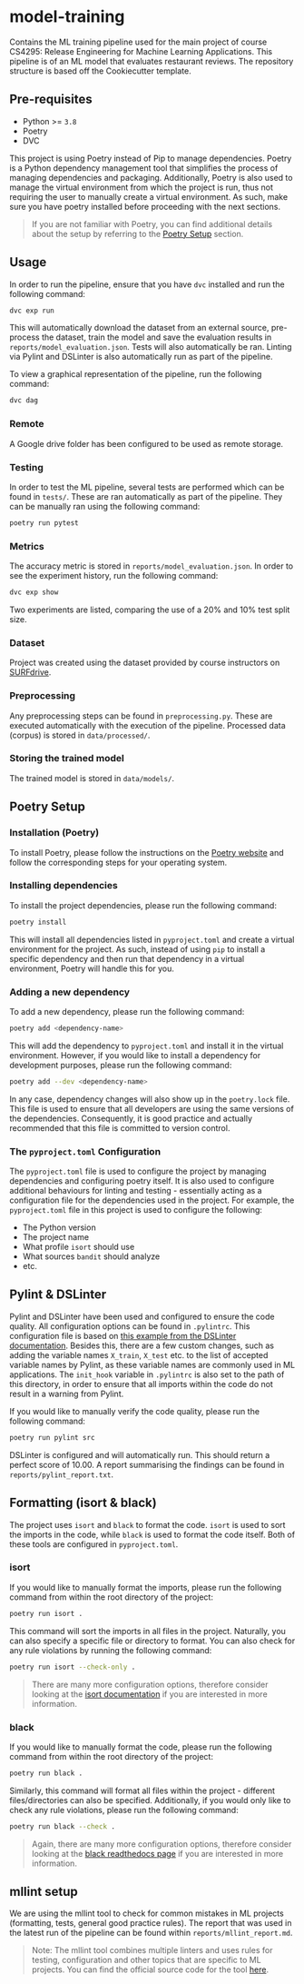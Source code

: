 # model-training
Contains the ML training pipeline used for the main project of course CS4295: Release Engineering for Machine Learning Applications. This pipeline is of an ML model that evaluates restaurant reviews. The repository structure is based off the Cookiecutter template.

## **Pre-requisites**

* Python >= `3.8`
* Poetry
* DVC

This project is using Poetry instead of Pip to manage dependencies. Poetry is a Python dependency management tool that simplifies the process of managing dependencies and packaging. Additionally, Poetry is also used to manage the virtual environment from which the project is run, thus not requiring the user to manually create a virtual environment. As such, make sure you have poetry installed before proceeding with the next sections. 

> If you are not familiar with Poetry, you can find additional details about the setup by referring to the [Poetry Setup](#poetry-setup) section.

## **Usage**

In order to run the pipeline, ensure that you have `dvc` installed and run the following command:

```bash
dvc exp run
```

This will automatically download the dataset from an external source, pre-process the dataset, train the model and save the evaluation results in `reports/model_evaluation.json`. Tests will also automatically be ran. Linting via Pylint and DSLinter is also automatically run as part of the pipeline.

To view a graphical representation of the pipeline, run the following command:
``` bash
dvc dag
```
### **Remote**

A Google drive folder has been configured to be used as remote storage.

### **Testing**

In order to test the ML pipeline, several tests are performed which can be found in `tests/`. These are ran automatically as part of the pipeline. They can be manually ran using the following command:

```bash
poetry run pytest
```

### **Metrics**

The accuracy metric is stored in `reports/model_evaluation.json`. In order to see the experiment history, run the following command:

```bash
dvc exp show
```
Two experiments are listed, comparing the use of a 20% and 10% test split size.

### **Dataset**

Project was created using the dataset provided by course instructors on [SURFdrive](https://surfdrive.surf.nl/files/index.php/s/207BTysNQFuVZPE?path=%2Fmaterial).

### **Preprocessing**

Any preprocessing steps can be found in `preprocessing.py`. These are executed automatically with the execution of the pipeline. Processed data (corpus) is stored in `data/processed/`.

### **Storing the trained model**

The trained model is stored in `data/models/`.

## **Poetry Setup**

### **Installation (Poetry)**

To install Poetry, please follow the instructions on the [Poetry website](https://python-poetry.org/docs/#installation) and follow the corresponding steps for your operating system.

### **Installing dependencies**

To install the project dependencies, please run the following command:

```bash
poetry install
```

This will install all dependencies listed in `pyproject.toml` and create a virtual environment for the project. As such, instead of using `pip` to install a specific dependency and then run that dependency in a virtual environment, Poetry will handle this for you.

### **Adding a new dependency**

To add a new dependency, please run the following command:

```bash
poetry add <dependency-name>
```

This will add the dependency to `pyproject.toml` and install it in the virtual environment.
However, if you would like to install a dependency for development purposes, please run the following command:

```bash
poetry add --dev <dependency-name>
```

In any case, dependency changes will also show up in the `poetry.lock` file. This file is used to ensure that all developers are using the same versions of the dependencies. Consequently, it is good practice and actually recommended that this file is committed to version control.

### **The `pyproject.toml` Configuration**

The `pyproject.toml` file is used to configure the project by managing dependencies and configuring poetry itself. It is also used to configure additional behaviours for linting and testing - essentially acting as a configuration file for the dependencies used in the project. For example, the `pyproject.toml` file in this project is used to configure the following:
* The Python version 
* The project name
* What profile `isort` should use
* What sources `bandit` should analyze
* etc.

## **Pylint & DSLinter**

Pylint and DSLinter have been used and configured to ensure the code quality. All configuration options can be found in `.pylintrc`. This configuration file is based on [this example from the DSLinter documentation](https://github.com/SERG-Delft/dslinter/blob/main/docs/pylint-configuration-examples/pylintrc-for-ml-projects/.pylintrc). Besides this, there are a few custom changes, such as adding the variable names `X_train`, `X_test` etc. to the list of accepted variable names by Pylint, as these variable names are commonly used in ML applications. The `init_hook` variable in `.pylintrc` is also set to the path of this directory, in order to ensure that all imports within the code do not result in a warning from Pylint.

If you would like to manually verify the code quality, please run the following command:

```bash
poetry run pylint src
```

DSLinter is configured and will automatically run. This should return a perfect score of 10.00. A report summarising the findings can be found in `reports/pylint_report.txt`. 

## **Formatting (isort & black)**

The project uses `isort` and `black` to format the code. `isort` is used to sort the imports in the code, while `black` is used to format the code itself. Both of these tools are configured in `pyproject.toml`.

### **isort**

If you would like to manually format the imports, please run the following command from within the root directory of the project:

```bash
poetry run isort .
```

This command will sort the imports in all files in the project. Naturally, you can also specify a specific file or directory to format. You can also check for any rule violations by running the following command:

```bash
poetry run isort --check-only .
``` 

> There are many more configuration options, therefore consider looking at the [isort documentation](https://pycqa.github.io/isort/) if you are interested in more information.

### **black**

If you would like to manually format the code, please run the following command from within the root directory of the project:

```bash
poetry run black .
```

Similarly, this command will format all files within the project - different files/directories can also be specified. Additionally, if you would only like to check any rule violations, please run the following command:

```bash
poetry run black --check .
```

> Again, there are many more configuration options, therefore consider looking at the [black readthedocs page](https://black.readthedocs.io/en/stable/) if you are interested in more information.

## **mllint setup**

We are using the mllint tool to check for common mistakes in ML projects (formatting, tests, general good practice rules). The report that was used in the latest run of the pipeline can be found within `reports/mllint_report.md`.

> Note: The mllint tool combines multiple linters and uses rules for testing, configuration and other topics that are specific to ML projects. You can find the official source code for the tool [here](https://github.com/bvobart/mllint).